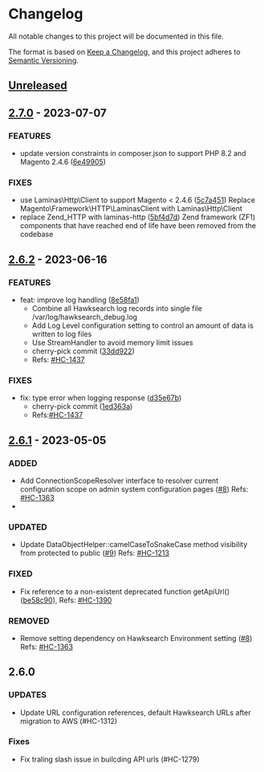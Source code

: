 # Changelog

All notable changes to this project will be documented in this file.

The format is based on [Keep a Changelog](https://keepachangelog.com/en/1.0.0/),
and this project adheres to [Semantic Versioning](https://semver.org/spec/v2.0.0.html).

## [Unreleased]

## [2.7.0] - 2023-07-07

### FEATURES

- update version constraints in composer.json to support PHP 8.2 and Magento 2.4.6 ([6e49905](https://github.com/hawksearch/connector-magento-2/commit/6e49905a5cc64a24810ee425913e5c8fbe34f1ac))

### FIXES

- use Laminas\Http\Client to support Magento < 2.4.6 ([5c7a451](https://github.com/hawksearch/connector-magento-2/commit/5c7a451f0f0b8d4b9e036bb68832585874264774))
  Replace Magento\Framework\HTTP\LaminasClient with Laminas\Http\Client
- replace Zend_HTTP with laminas-http ([5bf4d7d](https://github.com/hawksearch/connector-magento-2/commit/5bf4d7d14ee563e9bf329bed5dd287c26a73d406))
  Zend framework (ZF1) components that have reached end of life have been removed from the codebase

## [2.6.2] - 2023-06-16
### FEATURES
- feat: improve log handling ([8e58fa1](https://github.com/hawksearch/connector/commit/8e58fa1ecc69773dd7b74d7d4c64f10d5a52ec0a))
  - Combine all Hawksearch log records into single file
    /var/log/hawksearch_debug.log
  - Add Log Level configuration setting to control an amount of data
    is written to log files
  - Use StreamHandler to avoid memory limit issues
  - cherry-pick commit ([33dd922](https://github.com/hawksearch/connector/commit/33dd9227f90097e8c6e5a0f09dbd99cdadce8fed))
  - Refs: [#HC-1437](https://bridgeline.atlassian.net/browse/HC-1437)

### FIXES
- fix: type error when logging response ([d35e67b](https://github.com/hawksearch/connector/commit/d35e67b93ac52dad93516914386289926c1f93d5))
  - cherry-pick commit ([1ed363a](https://github.com/hawksearch/connector/commit/1ed363aa39d401bee301c9e420cea4a53f121bf8))
  - Refs:[#HC-1437](https://bridgeline.atlassian.net/browse/HC-1437)

## [2.6.1] - 2023-05-05
### ADDED
- Add ConnectionScopeResolver interface to resolver current configuration scope on admin system configuration pages ([#8](https://github.com/hawksearch/connector-magento-2/pull/8))
  Refs: [#HC-1363](https://bridgeline.atlassian.net/browse/HC-1363)
- 
### UPDATED
- Update DataObjectHelper::camelCaseToSnakeCase method visibility from protected to public ([#9](https://github.com/hawksearch/connector-magento-2/pull/9))
  Refs: [#HC-1213](https://bridgeline.atlassian.net/browse/HC-1213)

### FIXED
- Fix reference to a non-existent deprecated function getApiUrl() ([be58c90](https://github.com/hawksearch/connector-magento-2/commit/be58c90c0a26d661ea99f88342220464a3d6ffa0)),
  Refs: [#HC-1390](https://bridgeline.atlassian.net/browse/HC-1390)

### REMOVED
- Remove setting dependency on Hawksearch Environment setting ([#8](https://github.com/hawksearch/connector-magento-2/pull/8))
  Refs: [#HC-1363](https://bridgeline.atlassian.net/browse/HC-1363)

## 2.6.0

### UPDATES
- Update URL configuration references, default Hawksearch URLs after migration to AWS (#HC-1312)

### Fixes
- Fix traling slash issue in builcding API urls (#HC-1279)


[Unreleased]: https://github.com/hawksearch/connector-magento-2/compare/v2.7.0...HEAD
[2.7.0]: https://github.com/hawksearch/esindexing-magento-2/compare/v2.6.2...v2.7.0
[2.6.2]: https://github.com/hawksearch/esindexing-magento-2/compare/v2.6.1...v2.6.2
[2.6.1]: https://github.com/hawksearch/esindexing-magento-2/compare/v2.6.0...v2.6.1
